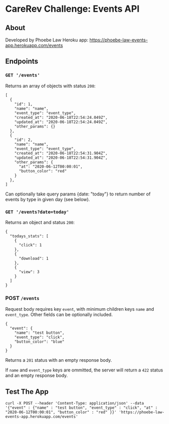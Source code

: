 # CareRev Challenge: Events API 
## About
Developed by Phoebe Law
Heroku app: https://phoebe-law-events-app.herokuapp.com/events

## Endpoints 

### `GET '/events'`
Returns an array of objects with status `200`: 
```
[
  {
    "id": 1,
    "name": "name",
    "event_type": "event_type",
    "created_at": "2020-06-18T22:54:24.049Z",
    "updated_at": "2020-06-18T22:54:24.049Z",
    "other_params": {}
  },
  {
    "id": 2,
    "name": "name",
    "event_type": "event_type",
    "created_at": "2020-06-18T22:54:31.904Z",
    "updated_at": "2020-06-18T22:54:31.904Z",
    "other_params": {
      "at": "2020-06-12T00:00:01",
      "button_color": "red"
    }
  },
]
```

Can optionally take query params {date: "today"} to return number of events by
type in given day (see below). 


### `GET '/events?date=today'`
Returns an object and status `200`:
```
{
  "todays_stats": [
    {
      "click": 1
    },
    {
      "download": 1
    },
    {
      "view": 3
    }
  ]
}
```


### POST `/events`
Request body requires key `event`, with minimum children keys `name` and
`event_type`. Other fields can be optionally included. 
```
{
  "event": {
    "name": "test button", 
    "event_type": "click",
    "button_color": "blue"
  }
}
```

Returns a `201` status with an empty response body.

If `name` and `event_type` keys are ommitted, the server will return a `422`
status and an empty response body.


## Test The App

```
curl -X POST --header 'Content-Type: application/json' --data '{"event" : {"name" : "test button", "event_type" : "click", "at" : "2020-06-12T00:00:01", "button_color" : "red" }}' 'https://phoebe-law-events-app.herokuapp.com/events'
```
